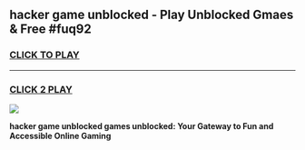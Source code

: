 
## hacker game unblocked - Play Unblocked Gmaes & Free #fuq92
<h3>
<a href="https://news.freeplayer.one?title=hacker_game_unblocked&ref=26F">CLICK TO PLAY</a></h3>
<hr>

<h3>
<a href="https://news.freeplayer.one?title=hacker_game_unblocked&ref=26F">CLICK 2 PLAY</a>
  
</h3>

<a href="https://news.freeplayer.one?title=hacker_game_unblocked&ref=26F/"><img src="https://clearcache.store/games.png"></a>


**hacker game unblocked games unblocked: Your Gateway to Fun and Accessible Online Gaming**
